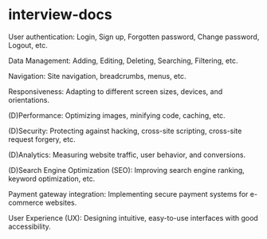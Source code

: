 # interview-docs
 
User authentication: Login, Sign up, Forgotten password, Change password, Logout, etc.

Data Management: Adding, Editing, Deleting, Searching, Filtering, etc.

Navigation: Site navigation, breadcrumbs, menus, etc.

Responsiveness: Adapting to different screen sizes, devices, and orientations.

(D)Performance: Optimizing images, minifying code, caching, etc.

(D)Security: Protecting against hacking, cross-site scripting, cross-site request forgery, etc.

(D)Analytics: Measuring website traffic, user behavior, and conversions.

(D)Search Engine Optimization (SEO): Improving search engine ranking, keyword optimization, etc.

Payment gateway integration: Implementing secure payment systems for e-commerce websites.

User Experience (UX): Designing intuitive, easy-to-use interfaces with good accessibility.